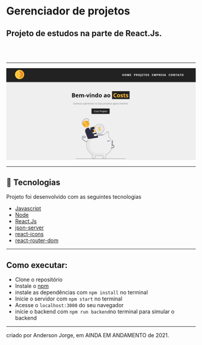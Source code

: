 # Gerenciador de projetos 
## Projeto de estudos na parte de React.Js.

<br>
<br>

---
<img src="./src/img/imagem_exemplo.jpeg" />

---
## 🌟 Tecnologias 

Projeto foi desenvolvido com as seguintes tecnologias

- [Javascript](https://developer.mozilla.org/pt-BR/)
- [Node](https://nodejs.org/en/)
- [React.Js](https://pt-br.reactjs.org/)
- [json-server](https://www.npmjs.com/package/json-server)
- [react-icons](https://react-icons.github.io/react-icons/)
- [react-router-dom](https://reactrouter.com/web/guides/quick-start)

---
## Como executar:

- Clone o repositório
- Instale o [npm](https://docs.npmjs.com/downloading-and-installing-node-js-and-npm)
- instale as dependências com `npm install` no terminal
- Inicie o servidor com `npm start` no terminal
- Acesse o  `localhost:3000` do seu navegador
- inicie o backend com `npm run backend`no terminal para simular o backend 

---


criado por Anderson Jorge,  em AINDA EM ANDAMENTO de 2021.
